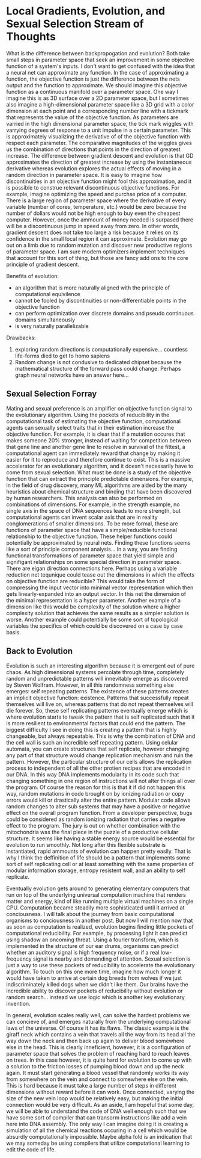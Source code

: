 # Local Gradients, Evolution, and Sexual Selection Stream of Thoughts

What is the difference between backpropogation and evolution? Both take small steps in parameter space that seek an improvement in some objective function of a system's inputs. I don't want to get confused with the idea that a neural net can approximate any function. In the case of approximating a function, the objective function is just the difference between the nets output and the function to approximate. We should imagine this objective function as a continuous manifold over a parameter space. One way I imagine this is as 3D surface over a 2D parameter space, but I sometimes also imagine a high-dimensional parameter space like a 3D grid with a color dimension at each point and a corresponding number line with a tickmark that represents the value of the objective function. As parameters are varried in the high dimensional parameter space, the tick mark wiggles with varrying degrees of response to a unit impulse in a certain parameter. This is approximately visualizing the derivative of of the objective function with respect each parameter. The comparative magnitudes of the wiggles gives us the combination of directions that points in the direction of greatest increase. The difference between gradient descent and evolution is that GD approximates the direction of greatest increase by using the instantaneous derivative whereas evolution explores the actual effects of moving in a random direction in parameter space. It is easy to imagine how discontinuities in an objective function might fool this approximation, and it is possible to construe relevant discontinuous objective functions. For example, imagine optimizing the speed and purchse price of a computer. There is a large region of parameter space where the derivative of every variable (number of cores, temperature, etc.) would be zero because the number of dollars would not be high enough to buy even the cheapest computer. However, once the ammount of money needed is surpased there will be a discontinuous jump in speed away from zero. In other words, gradient descent does not take too large a risk because it relies on its confidence in the small local region it can approximate. Evolution may go out on a limb due to random mutation and discover new productive regions of parameter space. I am sure modern optimizers implement techniques that account for this sort of thing, but those are fancy add ons to the core principle of gradient descent. 

Benefits of evolution:

* an algorithm that is more naturally aligned with the principle of computational equivilence
* cannot be fooled by discontinuities or non-differentiable points in the objective function
* can perform optimization over discrete domains and pseudo continuous domains simultaneously
* is very naturally parallelizable

Drawbacks:

1. exploring random directions is computationally expensive... countless life-forms died to get to homo sapiens
2. Random change is not condusive to dedicated chipset because the mathematical structure of the forward pass could change. Perhaps graph neural networks have an answer here...

## Sexual Selection Forray
 
Mating and sexual preference is an amplifier on objective function signal to the evolutionary algorithm. Using the pockets of reducibility in the computational task of estimating the objective function, computational agents can sexually select traits that in their estimation increase the objective function. For example, it is clear that if a mutation occures that makes someone 20% stronger, instead of waiting for competition between that gene line and another gene line to resolve in survival of the fittest, a computational agent can immediately reward that change by making it easier for it to reproduce and therefore continue to exist. This is a massive accelerator for an evolutionary algorithm, and it doesn't necessarily have to come from sexual selection. What must be done is a study of the objective function that can extract the principle predictable dimensions. For example, in the field of drug discovery, many ML algorithms are aided by the many heuristics about chemical structure and binding that have been discovered by human researchers. This analysis can also be performed on combinations of dimensions. For example, in the strength example, no single axis in the space of DNA sequences leads to more strength, but computational agents can invent scalar axis that are in reality conglomerations of smaller dimensions. To be more formal, these are functions of parameter space that have a simple/reducible functional relationship to the objective function. These helper functions could potentially be approximated by neural nets. Finding these functions seems like a sort of principle component analysis... In a way, you are finding functional transformations of parameter space that yield simple and signifigant relationships on some special direction in parameter space. There are eigan direction connections here. Perhaps using a variable reduction net tequnique could tease out the dimensions in which the effects on objective function are reducible? This would take the form of compressing the input vector into minimal vector representation which then gets linearly-expanded into an output vector. In this net the dimension of the minimal representation is a hyper parameter. Another example of a dimension like this would be complexity of the solution where a higher complexity solution that achieves the same results as a simpler solution is worse. Another example could potentially be some sort of topological variables the specifics of which could be discovered on a case by case basis.

## Back to Evolution

Evolution is such an interesting algorithm because it is emergent out of pure chaos. As high dimensional systems percolate through time, completely random and unpredictable patterns will innevitably emerge as discovered by Steven Wolfram. However, in all this randomness something else emerges: self repeating patterns. The existence of these patterns creates an implicit objective function: existence. Patterns that successfully repeat themselves will live on, whereas patterns that do not repeat themselves will die forever. So, these self replicating patterns eventually emerge which is where evolution starts to tweak the pattern that is self replicated such that it is more resilient to environmental factors that could end the pattern. The biggest difficulty I see in doing this is creating a pattern that is highly changeable, but always repeatable. This is why the combination of DNA and the cell wall is such an incredible self repeating pattern. Using celular automata, you can create structures that self replicate, however changing any part of that structure would change replication mechanism and ruin the pattern. However, the particular structure of our cells allows the replication process to independent of all the other protien recipes that are encoded in our DNA. In this way DNA implements modularity in its code such that changing something in one region of instructions will not alter things all over the program. Of course the reason for this is that it if did not happen this way, random mutations in code brought on by ionizing radiation or copy errors would kill or drastically alter the entire pattern. Modular code allows random changes to alter sub systems that may have a positive or negative effect on the overall program function. From a developer perspective, bugs could be considered as random ionizing radiation that carries a negative effect to the program. The jury is out on whether combination with the mitochondria was the final piece in the puzzle of a productive cellular structure. It seems like having a stable energy source would be essential for evolution to run smoothly. Not long after this flexible substrate is instantiated, rapid ammounts of evolution can happen pretty easily. That is why I think the deffinition of life should be a pattern that implements some sort of self replicating cell or at least something with the same properties of modular information storage, entropy resistent wall, and an ability to self replicate. 

Eventually evolution gets around to generating elementary computers that run on top of the underlying universal computation machine that renders matter and energy, kind of like running multiple virtual machines on a single CPU. Computation became steadily more sophisticated until it arrived at conciousness. I will talk about the journey from basic computational organisms to conciousness in another post. But now I will mention now that as soon as computation is realized, evolution begins finding little pockets of computational reducibility. For example, by processing light it can predict using shadow an oncoming threat. Using a fourier transform, which is implemented in the structure of our ear drums, organisms can predict whether an auditory signal is high frequency noise, or if a real low-frequency signal is nearby and demanding of attention. Sexual selection is just a way to use these pockets of reducibility to accelerate the evolutionary algorithm. To touch on this one more time, imagine how much longer it would have taken to arrive at certain dog breeds from wolves if we just indiscriminately killed dogs when we didn't like them. Our brains have the incredible ability to discover pockets of reducibility without evolution or random search... instead we use logic which is another key evolutionary invention. 

In general, evolution scales really well, can solve the hardest problems we can concieve of, and emerges naturally from the underlying computational laws of the universe. Of course it has its flaws. The classic example is the giraff neck which contains a vein that travels all the way from its head all the way down the neck and then back up again to deliver blood somewhere else in the head. This is clearly inneficient, however, it is a configuration of parameter space that solves the problem of reaching hard to reach leaves on trees. In this case however, it is quite hard for evolution to come up with a solution to the friction losses of pumping blood down and up the neck again. It must start generating a blood vessel that randomly works its way from somewhere on the vein and connect to somewhere else on the vein. This is hard because it must take a large number of steps in different dimensions without reward before it can work. Once connected, varying the size of the new vein loop would be relatively easy, but making the initial connection would be very difficult. As an aside, I am hopeful that some day, we will be able to understand the code of DNA well enough such that we have some sort of compiler that can transorm instructions like add a vein here into DNA assembly. The only way I can imagine doing it is creating a simulation of all the chemical reactions occuring in a cell which would be absurdly computationally impossible. Maybe alpha fold is an indication that we may someday be using compilers that utilize computational learning to edit the code of life. 

